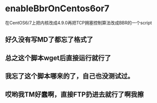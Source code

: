 # enableBbrOnCentos6or7
在CentOS6/7上把内核改成4.9.0再把TCP拥塞控制算法改成BBR的一个script 
## 好久没有写MD了都忘了格式了
## 总之这个脚本wget后直接运行就行了
## 我忘了这个脚本哪来的了，自己也没测试过。
## 哎哟我TM好蠢啊，直接FTP扔进去就行了啊我擦
